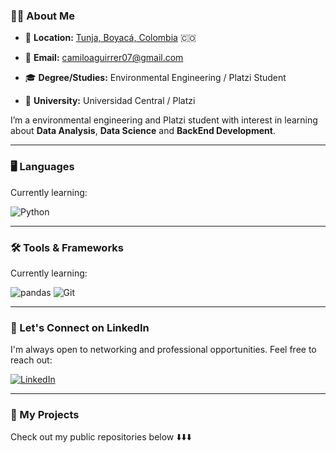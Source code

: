 ### 🧑‍💻 **About Me**

- 📍 **Location:** <a href="https://www.google.com/maps/place/Tunja,+Boyac%C3%A1/@5.5392889,-73.4341832,13z" target="_blank">Tunja, Boyacá, Colombia</a> 🇨🇴  

- 📧 **Email:** [camiloaguirrer07@gmail.com](mailto:jcamiloaguirrer07@gmail.com)
- 🎓 **Degree/Studies:** Environmental Engineering / Platzi Student
- 🏫 **University:** Universidad Central / Platzi

I’m a environmental engineering and Platzi student with interest in learning about **Data Analysis**, **Data Science** and **BackEnd Development**.

---

### 🖥️ **Languages**

Currently learning:

![Python](https://img.shields.io/badge/Python-3776AB?style=for-the-badge&logo=python&logoColor=white)

---

### 🛠️ **Tools & Frameworks**

Currently learning:

![pandas](https://img.shields.io/badge/pandas-150458?style=for-the-badge&logo=pandas&logoColor=white)
![Git](https://img.shields.io/badge/Git-F05032?style=for-the-badge&logo=git&logoColor=white)

---

### 📇 Let's Connect on LinkedIn

I'm always open to networking and professional opportunities. Feel free to reach out:

[![LinkedIn](https://img.shields.io/badge/LinkedIn-0077B5?style=for-the-badge&logo=linkedin&logoColor=white)](https://www.linkedin.com/in/camiloaguirreromero/)

---

### 📂 My Projects

Check out my public repositories below ⬇️⬇️⬇️
